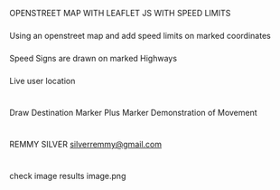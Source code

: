 OPENSTREET MAP WITH LEAFLET JS WITH SPEED LIMITS
###
Using an openstreet map and add speed limits on marked coordinates
###
Speed Signs are drawn on marked Highways
###
Live user location
#
Draw Destination Marker Plus Marker Demonstration of Movement
#
REMMY SILVER 
<silverremmy@gmail.com>
#
check image results image.png